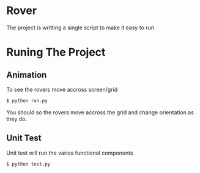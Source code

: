 # Rover

The project is writting a single script to make it easy to run 

# Runing The Project 

## Animation 
To see the rovers move accross screen/grid

```bash
$ python run.py
```
You should so the rovers move accross the grid and change orientation as they do. 

## Unit Test

Unit test will run the varios functional components

```bash
$ python test.py
```
